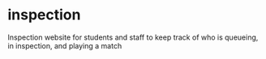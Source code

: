 # inspection
Inspection website for students and staff to keep track of who is queueing, in inspection, and playing a match

